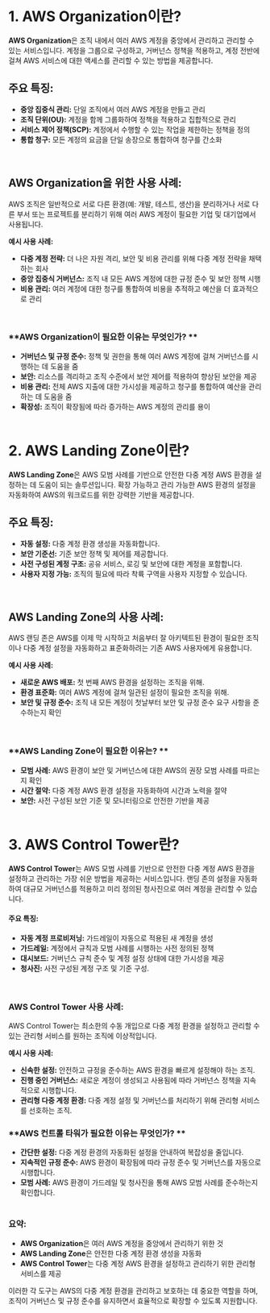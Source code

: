 # 1. AWS Organization이란?
**AWS Organization**은 조직 내에서 여러 AWS 계정을 중앙에서 관리하고 관리할 수 있는 서비스입니다. 계정을 그룹으로 구성하고, 거버넌스 정책을 적용하고, 계정 전반에 걸쳐 AWS 서비스에 대한 액세스를 관리할 수 있는 방법을 제공합니다.
</br>

## **주요 특징:**
- **중앙 집중식 관리:** 단일 조직에서 여러 AWS 계정을 만들고 관리
- **조직 단위(OU):** 계정을 함께 그룹화하여 정책을 적용하고 집합적으로 관리
- **서비스 제어 정책(SCP):** 계정에서 수행할 수 있는 작업을 제한하는 정책을 정의
- **통합 청구:** 모든 계정의 요금을 단일 송장으로 통합하여 청구를 간소화
</br>

## **AWS Organization을 위한 사용 사례:**
AWS 조직은 일반적으로 서로 다른 환경(예: 개발, 테스트, 생산)을 분리하거나 서로 다른 부서 또는 프로젝트를 분리하기 위해 여러 AWS 계정이 필요한 기업 및 대기업에서 사용됩니다.

**예시 사용 사례:**
- **다중 계정 전략:** 더 나은 자원 격리, 보안 및 비용 관리를 위해 다중 계정 전략을 채택하는 회사
- **중앙 집중식 거버넌스:** 조직 내 모든 AWS 계정에 대한 규정 준수 및 보안 정책 시행
- **비용 관리:** 여러 계정에 대한 청구를 통합하여 비용을 추적하고 예산을 더 효과적으로 관리
</br>

### **AWS Organization이 필요한 이유는 무엇인가? **
- **거버넌스 및 규정 준수:** 정책 및 권한을 통해 여러 AWS 계정에 걸쳐 거버넌스를 시행하는 데 도움을 줌
- **보안:** 리소스를 격리하고 조직 수준에서 보안 제어를 적용하여 향상된 보안을 제공
- **비용 관리:** 전체 AWS 지출에 대한 가시성을 제공하고 청구를 통합하여 예산을 관리하는 데 도움을 줌
- **확장성:** 조직이 확장됨에 따라 증가하는 AWS 계정의 관리를 용이
</br></br>


# 2. AWS Landing Zone이란?
**AWS Landing Zone**은 AWS 모범 사례를 기반으로 안전한 다중 계정 AWS 환경을 설정하는 데 도움이 되는 솔루션입니다. 확장 가능하고 관리 가능한 AWS 환경의 설정을 자동화하여 AWS의 워크로드를 위한 강력한 기반을 제공합니다.
</br>

## **주요 특징:**
- **자동 설정:** 다중 계정 환경 생성을 자동화합니다.
- **보안 기준선:** 기준 보안 정책 및 제어를 제공합니다.
- **사전 구성된 계정 구조:** 공유 서비스, 로깅 및 보안에 대한 계정을 포함합니다.
- **사용자 지정 가능:** 조직의 필요에 따라 착륙 구역을 사용자 지정할 수 있습니다.
</br>

## **AWS Landing Zone의 사용 사례:**
AWS 랜딩 존은 AWS를 이제 막 시작하고 처음부터 잘 아키텍트된 환경이 필요한 조직이나 다중 계정 설정을 자동화하고 표준화하려는 기존 AWS 사용자에게 유용합니다.

**예시 사용 사례:**
- **새로운 AWS 배포:** 첫 번째 AWS 환경을 설정하는 조직을 위해.
- **환경 표준화:** 여러 AWS 계정에 걸쳐 일관된 설정이 필요한 조직을 위해.
- **보안 및 규정 준수:** 조직 내 모든 계정이 첫날부터 보안 및 규정 준수 요구 사항을 준수하는지 확인
</br>

### **AWS Landing Zone이 필요한 이유는? **
- **모범 사례:** AWS 환경이 보안 및 거버넌스에 대한 AWS의 권장 모범 사례를 따르는지 확인
- **시간 절약:** 다중 계정 AWS 환경 설정을 자동화하여 시간과 노력을 절약
- **보안:** 사전 구성된 보안 기준 및 모니터링으로 안전한 기반을 제공
</br></br>


# 3. AWS Control Tower란?
**AWS Control Tower**는 AWS 모범 사례를 기반으로 안전한 다중 계정 AWS 환경을 설정하고 관리하는 가장 쉬운 방법을 제공하는 서비스입니다. 랜딩 존의 설정을 자동화하여 대규모 거버넌스를 적용하고 미리 정의된 청사진으로 여러 계정을 관리할 수 있습니다.
</br>

#### **주요 특징:**
- **자동 계정 프로비저닝:** 가드레일이 자동으로 적용된 새 계정을 생성
- **가드레일:** 계정에서 규칙과 모범 사례를 시행하는 사전 정의된 정책
- **대시보드:** 거버넌스 규칙 준수 및 계정 설정 상태에 대한 가시성을 제공
- **청사진:** 사전 구성된 계정 구조 및 기준 구성.
</br>

### **AWS Control Tower 사용 사례:**
AWS Control Tower는 최소한의 수동 개입으로 다중 계정 환경을 설정하고 관리할 수 있는 관리형 서비스를 원하는 조직에 이상적입니다.

**예시 사용 사례:**
- **신속한 설정:** 안전하고 규정을 준수하는 AWS 환경을 빠르게 설정해야 하는 조직.
- **진행 중인 거버넌스:** 새로운 계정이 생성되고 사용됨에 따라 거버넌스 정책을 지속적으로 시행합니다.
- **관리형 다중 계정 환경:** 다중 계정 설정 및 거버넌스를 처리하기 위해 관리형 서비스를 선호하는 조직.

### **AWS 컨트롤 타워가 필요한 이유는 무엇인가? **
- **간단한 설정:** 다중 계정 환경의 자동화된 설정을 안내하여 복잡성을 줄입니다.
- **지속적인 규정 준수:** AWS 환경이 확장됨에 따라 규정 준수 및 거버넌스를 자동으로 시행합니다.
- **모범 사례:** AWS 환경이 가드레일 및 청사진을 통해 AWS 모범 사례를 준수하는지 확인합니다.
</br></br>


### **요약:**
- **AWS Organization**은 여러 AWS 계정을 중앙에서 관리하기 위한 것
- **AWS Landing Zone**은 안전한 다중 계정 환경 생성을 자동화
- **AWS Control Tower**는 다중 계정 AWS 환경을 설정하고 관리하기 위한 관리형 서비스를 제공

이러한 각 도구는 AWS의 다중 계정 환경을 관리하고 보호하는 데 중요한 역할을 하며, 조직이 거버넌스 및 규정 준수를 유지하면서 효율적으로 확장할 수 있도록 지원합니다.
